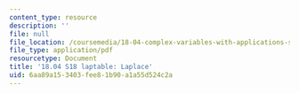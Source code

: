 ```yaml
---
content_type: resource
description: ''
file: null
file_location: /coursemedia/18-04-complex-variables-with-applications-spring-2018/6aa89a153403fee81b90a1a55d524c2a_MIT18_04S18_laptable.pdf
file_type: application/pdf
resourcetype: Document
title: '18.04 S18 laptable: Laplace'
uid: 6aa89a15-3403-fee8-1b90-a1a55d524c2a
---
```

